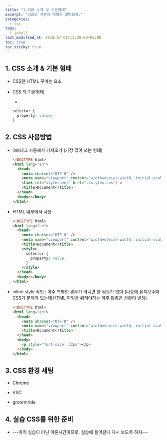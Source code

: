 ```yaml
---
title: "1.CSS 소개 및 기본형태"
excerpt: "CSS의 기본의 대해서 알아보자."
categories:
  - css
tags:
  - jekyll
last_modified_at: 2018-07-01T13:00:00+09:00
toc: true
toc_sticky: true
---
```


## 1. CSS 소개 & 기본 형태

- CSS란 HTML 꾸미는 요소

* CSS 의 기본형태

  -

  ```css
  selector {
    property: value;
  }
  ```

## 2. CSS 사용방법

- link태그 사용해서 가져오기 (가장 많이 쓰는 형태)

  ```html
  <!DOCTYPE html>
  <html lang="en">
    <head>
      <meta charset="UTF-8" />
      <meta name="viewport" content="width=device-width, initial-scale=1.0" />
      <link rel="stylesheet" href="./styles.css"/ >
      <title>Document</title>
    </head>
    <body></body>
  </html>
  ```

* HTML 내부에서 사용

  ```html
  <!DOCTYPE html>
  <html lang="en">
    <head>
      <meta charset="UTF-8" />
      <meta name="viewport" content="width=device-width, initial-scale=1.0" />
      <title>Document</title>
      <style>
        selector {
          property: value;
        }
      </style>
    </head>
    <body></body>
  </html>
  ```

- inline style 작업 : 아주 특별한 경우가 아니면 쓸 필요가 없다.(나중에 유지보수때 CSS가 문제가 있는데 HTML 파일을 뒤져야하는 아주 않좋은 상황이 발생)

  ```html
  <!DOCTYPE html>
  <html lang="en">
    <head>
      <meta charset="UTF-8" />
      <meta name="viewport" content="width=device-width, initial-scale=1.0" />
      <title>Document</title>
    </head>
    <body>
      <p style="font-size: 32px"></p>
    </body>
  </html>
  ```

## 3. CSS 환경 세팅

- Chrome

* VSC

- groormride

## 4. 실습 CSS를 위한 준비

- ---아직 실습이 아닌 이론시간이므로, 실습에 들어갈때 다시 보도록 하자---

```

```
